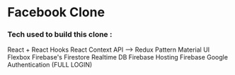 # Facebook Clone 

### Tech used to build this clone :
React + React Hooks
React Context API --> Redux Pattern
Material UI
Flexbox
Firebase's Firestore Realtime DB
Firebase Hosting
Firebase Google Authentication (FULL LOGIN)
